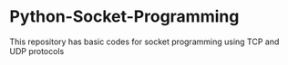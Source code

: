 # Python-Socket-Programming
This repository has basic codes for socket programming using TCP and UDP protocols
